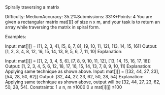 Spirally traversing a matrix


Difficulty: MediumAccuracy: 35.2%Submissions: 331K+Points: 4
You are given a rectangular matrix mat[][] of size n x m, and your task is to return an array while traversing the matrix in spiral form.

Examples:

Input: mat[][] = [[1, 2, 3, 4], [5, 6, 7, 8], [9, 10, 11, 12], [13, 14, 15, 16]]
Output: [1, 2, 3, 4, 8, 12, 16, 15, 14, 13, 9, 5, 6, 7, 11, 10]
Explanation: 

Input: mat[][] = [[1, 2, 3, 4, 5, 6], [7, 8, 9, 10, 11, 12], [13, 14, 15, 16, 17, 18]]
Output: [1, 2, 3, 4, 5, 6, 12, 18, 17, 16, 15, 14, 13, 7, 8, 9, 10, 11]
Explanation: Applying same technique as shown above.
Input: mat[][] = [[32, 44, 27, 23], [54, 28, 50, 62]]
Output: [32, 44, 27, 23, 62, 50, 28, 54]
Explanation: Applying same technique as shown above, output will be [32, 44, 27, 23, 62, 50, 28, 54].
Constraints:
1 ≤ n, m ≤1000
0 ≤ mat[i][j] ≤100


